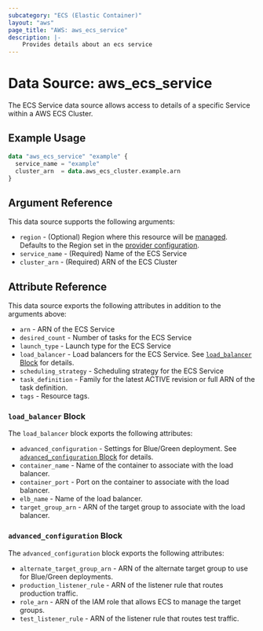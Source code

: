 ```yaml
---
subcategory: "ECS (Elastic Container)"
layout: "aws"
page_title: "AWS: aws_ecs_service"
description: |-
    Provides details about an ecs service
---
```


# Data Source: aws_ecs_service

The ECS Service data source allows access to details of a specific
Service within a AWS ECS Cluster.

## Example Usage

```terraform
data "aws_ecs_service" "example" {
  service_name = "example"
  cluster_arn  = data.aws_ecs_cluster.example.arn
}
```

## Argument Reference

This data source supports the following arguments:

* `region` - (Optional) Region where this resource will be [managed](https://docs.aws.amazon.com/general/latest/gr/rande.html#regional-endpoints). Defaults to the Region set in the [provider configuration](https://registry.terraform.io/providers/hashicorp/aws/latest/docs#aws-configuration-reference).
* `service_name` - (Required) Name of the ECS Service
* `cluster_arn` - (Required) ARN of the ECS Cluster

## Attribute Reference

This data source exports the following attributes in addition to the arguments above:

* `arn` - ARN of the ECS Service
* `desired_count` - Number of tasks for the ECS Service
* `launch_type` - Launch type for the ECS Service
* `load_balancer` - Load balancers for the ECS Service. See [`load_balancer` Block](#load_balancer-block) for details.
* `scheduling_strategy` - Scheduling strategy for the ECS Service
* `task_definition` - Family for the latest ACTIVE revision or full ARN of the task definition.
* `tags` - Resource tags.

### `load_balancer` Block

The `load_balancer` block exports the following attributes:

* `advanced_configuration` - Settings for Blue/Green deployment. See [`advanced_configuration` Block](#advanced_configuration-block) for details.
* `container_name` - Name of the container to associate with the load balancer.
* `container_port` - Port on the container to associate with the load balancer.
* `elb_name` - Name of the load balancer.
* `target_group_arn` - ARN of the target group to associate with the load balancer.

### `advanced_configuration` Block

The `advanced_configuration` block exports the following attributes:

* `alternate_target_group_arn` - ARN of the alternate target group to use for Blue/Green deployments.
* `production_listener_rule` - ARN of the listener rule that routes production traffic.
* `role_arn` - ARN of the IAM role that allows ECS to manage the target groups.
* `test_listener_rule` - ARN of the listener rule that routes test traffic.

